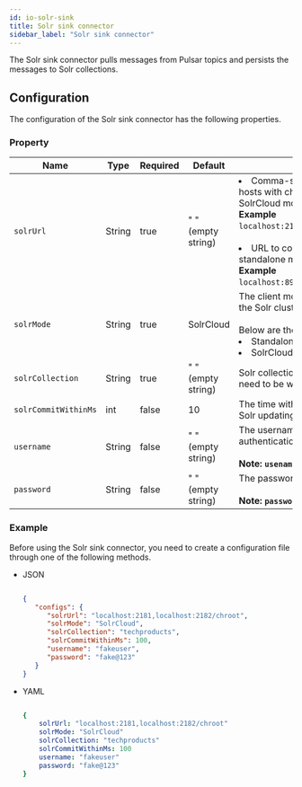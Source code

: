 ```yaml
---
id: io-solr-sink
title: Solr sink connector
sidebar_label: "Solr sink connector"
---
```


The Solr sink connector pulls messages from Pulsar topics 
and persists the messages to Solr collections.



## Configuration

The configuration of the Solr sink connector has the following properties.



### Property

| Name | Type|Required | Default | Description 
|------|----------|----------|---------|-------------|
| `solrUrl` | String|true|" " (empty string) | <li>Comma-separated zookeeper hosts with chroot used in the SolrCloud mode. <br />**Example**<br />`localhost:2181,localhost:2182/chroot` <br /><br /></li><li>URL to connect to Solr used in standalone mode. <br />**Example**<br />`localhost:8983/solr` </li>|
| `solrMode` | String|true|SolrCloud| The client mode when interacting with the Solr cluster. <br /><br />Below are the available options:<br /><li>Standalone<br /></li><li> SolrCloud</li>|
| `solrCollection` |String|true| " " (empty string) | Solr collection name to which records need to be written. |
| `solrCommitWithinMs` |int| false|10 | The time within million seconds for Solr updating commits.|
| `username` |String|false|  " " (empty string) | The username for basic authentication.<br /><br />**Note: `usename` is case-sensitive.** |
| `password` | String|false|  " " (empty string) | The password for basic authentication. <br /><br />**Note: `password` is case-sensitive.** |



### Example

Before using the Solr sink connector, you need to create a configuration file through one of the following methods.

* JSON

  ```json
  
  {
     "configs": {
        "solrUrl": "localhost:2181,localhost:2182/chroot",
        "solrMode": "SolrCloud",
        "solrCollection": "techproducts",
        "solrCommitWithinMs": 100,
        "username": "fakeuser",
        "password": "fake@123"
     }
  }
  
  ```

* YAML

  ```yaml
  
  {
      solrUrl: "localhost:2181,localhost:2182/chroot"
      solrMode: "SolrCloud"
      solrCollection: "techproducts"
      solrCommitWithinMs: 100
      username: "fakeuser"
      password: "fake@123"
  }
  
  ```

